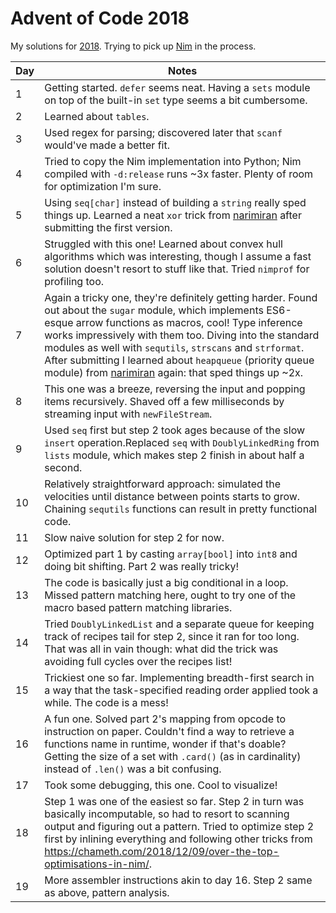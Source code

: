 # Advent of Code 2018

My solutions for [2018](https://adventofcode.com/2018/). Trying to pick up [Nim](https://nim-lang.org/) in the process.

| Day | Notes |
|---|-------|
| 1 | Getting started. `defer` seems neat. Having a `sets` module on top of the built-in `set` type seems a bit cumbersome.  |
| 2 | Learned about `tables`. |
| 3 | Used regex for parsing; discovered later that `scanf` would've made a better fit. |
| 4 | Tried to copy the Nim implementation into Python; Nim compiled with `-d:release` runs ~3x faster. Plenty of room for optimization I'm sure. |
| 5 | Using `seq[char]` instead of building a `string` really sped things up. Learned a neat `xor` trick from [narimiran](https://github.com/narimiran/AdventOfCode2018/blob/master/nim/day05.nim#L9) after submitting the first version. |
| 6 | Struggled with this one! Learned about convex hull algorithms which was interesting, though I assume a fast solution doesn't resort to stuff like that. Tried `nimprof` for profiling too. |
| 7 | Again a tricky one, they're definitely getting harder. Found out about the `sugar` module, which implements ES6-esque arrow functions as macros, cool! Type inference works impressively with them too. Diving into the standard modules as well with `sequtils`, `strscans` and `strformat`. After submitting I learned about `heapqueue` (priority queue module) from [narimiran](https://github.com/narimiran/AdventOfCode2018) again: that sped things up ~2x. |
| 8 | This one was a breeze, reversing the input and popping items recursively. Shaved off a few milliseconds by streaming input with `newFileStream`. |
| 9 | Used `seq` first but step 2 took ages because of the slow `insert` operation.Replaced `seq` with `DoublyLinkedRing` from `lists` module, which makes step 2 finish in about half a second. |
| 10 | Relatively straightforward approach: simulated the velocities until distance between points starts to grow. Chaining `sequtils` functions can result in pretty functional code. |
| 11 | Slow naive solution for step 2 for now. |
| 12 | Optimized part 1 by casting `array[bool]` into `int8` and doing bit shifting. Part 2 was really tricky! |
| 13 | The code is basically just a big conditional in a loop. Missed pattern matching here, ought to try one of the macro based pattern matching libraries. |
| 14 | Tried `DoublyLinkedList` and a separate queue for keeping track of recipes tail for step 2, since it ran for too long. That was all in vain though: what did the trick was avoiding full cycles over the recipes list!  |
| 15 | Trickiest one so far. Implementing breadth-first search in a way that the task-specified reading order applied took a while. The code is a mess! |
| 16 | A fun one. Solved part 2's mapping from opcode to instruction on paper. Couldn't find a way to retrieve a functions name in runtime, wonder if that's doable? Getting the size of a set with `.card()` (as in cardinality) instead of `.len()` was a bit confusing. |
| 17 | Took some debugging, this one. Cool to visualize! |
| 18 | Step 1 was one of the easiest so far. Step 2 in turn was basically incomputable, so had to resort to scanning output and figuring out a pattern. Tried to optimize step 2 first by inlining everything and following other tricks from https://chameth.com/2018/12/09/over-the-top-optimisations-in-nim/. |
| 19 | More assembler instructions akin to day 16. Step 2 same as above, pattern analysis. |
